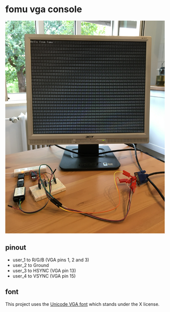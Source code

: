 # fomu vga console

![demo](https://raw.githubusercontent.com/hinzundcode/fomu-vga-console/master/demo.jpg)

## pinout

* user_1 to R/G/B (VGA pins 1, 2 and 3)
* user_2 to Ground
* user_3 to HSYNC (VGA pin 13) 
* user_4 to VSYNC (VGA pin 15) 

## font

This project uses the [Unicode VGA font](http://www.inp.nsk.su./~bolkhov/files/fonts/univga/) which stands under the X license.
